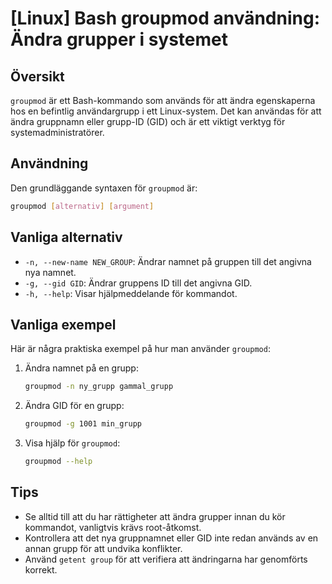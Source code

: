 # [Linux] Bash groupmod användning: Ändra grupper i systemet

## Översikt
`groupmod` är ett Bash-kommando som används för att ändra egenskaperna hos en befintlig användargrupp i ett Linux-system. Det kan användas för att ändra gruppnamn eller grupp-ID (GID) och är ett viktigt verktyg för systemadministratörer.

## Användning
Den grundläggande syntaxen för `groupmod` är:

```bash
groupmod [alternativ] [argument]
```

## Vanliga alternativ
- `-n, --new-name NEW_GROUP`: Ändrar namnet på gruppen till det angivna nya namnet.
- `-g, --gid GID`: Ändrar gruppens ID till det angivna GID.
- `-h, --help`: Visar hjälpmeddelande för kommandot.

## Vanliga exempel
Här är några praktiska exempel på hur man använder `groupmod`:

1. Ändra namnet på en grupp:
   ```bash
   groupmod -n ny_grupp gammal_grupp
   ```

2. Ändra GID för en grupp:
   ```bash
   groupmod -g 1001 min_grupp
   ```

3. Visa hjälp för `groupmod`:
   ```bash
   groupmod --help
   ```

## Tips
- Se alltid till att du har rättigheter att ändra grupper innan du kör kommandot, vanligtvis krävs root-åtkomst.
- Kontrollera att det nya gruppnamnet eller GID inte redan används av en annan grupp för att undvika konflikter.
- Använd `getent group` för att verifiera att ändringarna har genomförts korrekt.